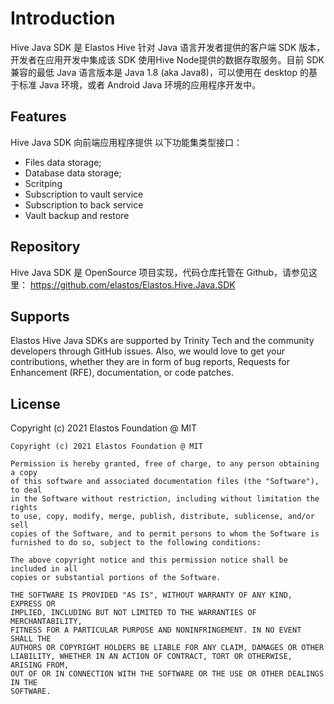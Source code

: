 # Introduction

Hive Java SDK 是 Elastos Hive 针对 Java 语言开发者提供的客户端 SDK 版本，开发者在应用开发中集成该 SDK 使用Hive Node提供的数据存取服务。目前 SDK 兼容的最低 Java 语言版本是 Java 1.8 (aka Java8)，可以使用在 desktop 的基于标准 Java 环境，或者 Android Java 环境的应用程序开发中。

## Features

Hive Java SDK 向前端应用程序提供 以下功能集类型接口：

* Files data storage;
* Database data storage;
* Scritping
* Subscription to vault service
* Subscription to back service
* Vault backup and restore

## Repository 

Hive Java SDK 是 OpenSource 项目实现，代码仓库托管在 Github，请参见这里：
https://github.com/elastos/Elastos.Hive.Java.SDK

## Supports
Elastos Hive Java SDKs are supported by Trinity Tech and the community developers through GitHub issues. Also, we would love to get your contributions, whether they are in form of bug reports, Requests for Enhancement (RFE), documentation, or code patches.

## License

Copyright (c) 2021 Elastos Foundation @ MIT

```
Copyright (c) 2021 Elastos Foundation @ MIT

Permission is hereby granted, free of charge, to any person obtaining a copy
of this software and associated documentation files (the "Software"), to deal
in the Software without restriction, including without limitation the rights
to use, copy, modify, merge, publish, distribute, sublicense, and/or sell
copies of the Software, and to permit persons to whom the Software is
furnished to do so, subject to the following conditions:

The above copyright notice and this permission notice shall be included in all
copies or substantial portions of the Software.

THE SOFTWARE IS PROVIDED "AS IS", WITHOUT WARRANTY OF ANY KIND, EXPRESS OR
IMPLIED, INCLUDING BUT NOT LIMITED TO THE WARRANTIES OF MERCHANTABILITY,
FITNESS FOR A PARTICULAR PURPOSE AND NONINFRINGEMENT. IN NO EVENT SHALL THE
AUTHORS OR COPYRIGHT HOLDERS BE LIABLE FOR ANY CLAIM, DAMAGES OR OTHER
LIABILITY, WHETHER IN AN ACTION OF CONTRACT, TORT OR OTHERWISE, ARISING FROM,
OUT OF OR IN CONNECTION WITH THE SOFTWARE OR THE USE OR OTHER DEALINGS IN THE
SOFTWARE.
```
